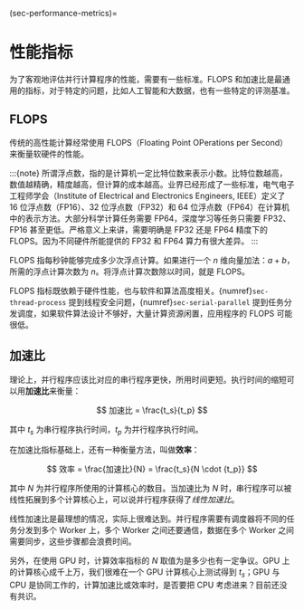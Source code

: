 (sec-performance-metrics)=
# 性能指标

为了客观地评估并行计算程序的性能，需要有一些标准。FLOPS 和加速比是最通用的指标，对于特定的问题，比如人工智能和大数据，也有一些特定的评测基准。

## FLOPS

传统的高性能计算经常使用 FLOPS（Floating Point OPerations per Second）来衡量软硬件的性能。

:::{note}
所谓浮点数，指的是计算机一定比特位数来表示小数。比特位数越高，数值越精确，精度越高，但计算的成本越高。业界已经形成了一些标准，电气电子工程师学会（Institute of Electrical and Electronics Engineers, IEEE）定义了 16 位浮点数（FP16）、32 位浮点数（FP32）和 64 位浮点数（FP64）在计算机中的表示方法。大部分科学计算任务需要 FP64，深度学习等任务只需要 FP32、FP16 甚至更低。严格意义上来讲，需要明确是 FP32 还是 FP64 精度下的 FLOPS。因为不同硬件所能提供的 FP32 和 FP64 算力有很大差异。
:::

FLOPS 指每秒钟能够完成多少次浮点计算。如果进行一个 $n$ 维向量加法：$a + b$，所需的浮点计算次数为 $n$。将浮点计算次数除以时间，就是 FLOPS。

FLOPS 指标既依赖于硬件性能，也与软件和算法高度相关。{numref}`sec-thread-process` 提到线程安全问题，{numref}`sec-serial-parallel` 提到任务分发调度，如果软件算法设计不够好，大量计算资源闲置，应用程序的 FLOPS 可能很低。

## 加速比

理论上，并行程序应该比对应的串行程序更快，所用时间更短。执行时间的缩短可以用**加速比**来衡量：

$$
加速比 = \frac{t_s}{t_p}
$$

其中 $t_s$ 为串行程序执行时间，$t_p$ 为并行程序执行时间。

在加速比指标基础上，还有一种衡量方法，叫做**效率**：

$$
效率 = \frac{加速比}{N} = \frac{t_s}{N \cdot {t_p}}
$$

其中 $N$ 为并行程序所使用的计算核心的数目。当加速比为 $N$ 时，串行程序可以被线性拓展到多个计算核心上，可以说并行程序获得了*线性加速比*。

线性加速比是最理想的情况，实际上很难达到。并行程序需要有调度器将不同的任务分发到多个 Worker 上，多个 Worker 之间还要通信，数据在多个 Worker 之间需要同步，这些步骤都会浪费时间。

另外，在使用 GPU 时，计算效率指标的 $N$ 取值为是多少也有一定争议。GPU 上的计算核心成千上万，我们很难在一个 GPU 计算核心上测试得到 $t_s$；GPU 与 CPU 是协同工作的，计算加速比或效率时，是否要把 CPU 考虑进来？目前还没有共识。